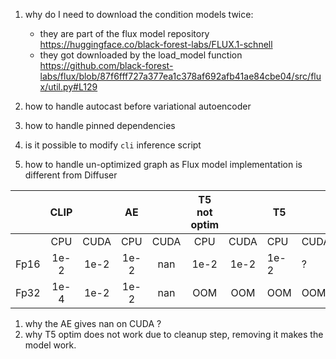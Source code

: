 1. why do I need to download the condition models twice:
    - they are part of the flux model repository https://huggingface.co/black-forest-labs/FLUX.1-schnell
    - they got downloaded by the load_model function https://github.com/black-forest-labs/flux/blob/87f6fff727a377ea1c378af692afb41ae84cbe04/src/flux/util.py#L129

2. how to handle autocast before variational autoencoder
3. how to handle pinned dependencies
4. is it possible to modify `cli` inference script
5. how to handle un-optimized graph as Flux model implementation is different from Diffuser



|      | **CLIP** |      | **AE** |      | **T5** not optim |      | **T5** |       |**Flux**|       |
|:----:|:--------:|:----:|:------:|:----:|:----------------:|:----:|--------|-------|--------|-------|
|      |    CPU   | CUDA |   CPU  | CUDA |        CPU       | CUDA |   CPU  |  CUDA |   CPU  |  CUDA |
| Fp16 |   1e-2   | 1e-2 |  1e-2  |  nan |       1e-2       | 1e-2 |  1e-2  | ?     |  1e-2  |    ?  |
| Fp32 |   1e-4   | 1e-2 |  1e-2  |  nan |        OOM       |  OOM |   OOM  |  OOM  |   OOM  |  OOM  |


1) why the AE gives nan on CUDA ?
2) why T5 optim does not work due to cleanup step, removing it makes the model work.